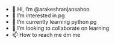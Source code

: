 - 👋 Hi, I’m @arakeshranjansahoo
- 👀 I’m interested in pg
- 🌱 I’m currently learning python pg 
- 💞️ I’m looking to collaborate on learning
- 📫 How to reach me dm me

<!---
riki1112/riki1112 is a ✨ special ✨ repository because its `README.md` (this file) appears on your GitHub profile.
You can click the Preview link to take a look at your changes.
--->
